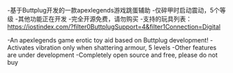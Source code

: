 
-基于Buttplug开发的一款apexlegends游戏跳蛋辅助
-仅碎甲时启动震动，5个等级
-其他功能正在开发
-完全开源免费，请勿购买
-支持的玩具列表：https://iostindex.com/?filter0ButtplugSupport=4&filter1Connection=Digital

-An apexlegends game erotic toy aid based on Buttplug development!
-Activates vibration only when shattering armour, 5 levels
-Other features are under development
-Completely open source and free, please do not buy
